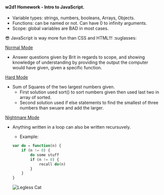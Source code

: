 #### w2d1 Homework - Intro to JavaScript.

* Variable types: strings, numbers, booleans, Arrays, Objects.
* Functions: can be named or not.  Can have 0 to infinity arguments.
* Scope: global variables are BAD in most cases.

:sunglasses: JavaScript is way more fun than CSS and HTML!!! :suglasses:


[Normal Mode](https://github.com/jjrajani/w2d1_HW/blob/master/Homework/main.js)
* Answer questions given by Brit in regards to scope, and showing knowledge of understanding by providing the output the computer would have given, given a specific function.

[Hard Mode](https://github.com/jjrajani/w2d1_HW/blob/master/Homework/hard.js)
* Sum of Squares of the two largest numbers given.
    * First solution used sort() to sort numbers given then used last two in array of sorted.
    * Second solution used if else statements to find the smallest of three numbers than swuare and add the larger.

[Nightmare Mode](https://github.com/jjrajani/w2d1_HW/blob/master/Homework/nightmare.js)

  * Anything written in a loop can also be written recursuvely. 
    * Example:
    ``` javascript
    var do = function(n) {
        if (n != 0) {
            do some stuff
            if (n != 0) {
                recall do(n)
            }
        }
    }
    ```
    
    ![Legless Cat](https://storage.googleapis.com/imgfave/image_cache/1409148482457201.jpg)